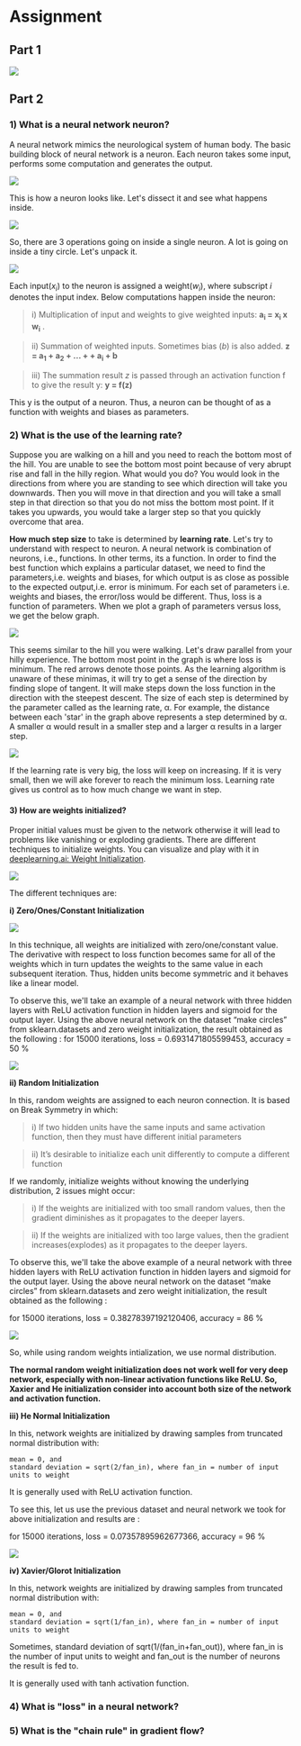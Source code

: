 # Assignment

## Part 1

![](https://raw.githubusercontent.com/garima-mahato/END2/main/Session1-Background_And_Very_Basics/assets/assignment_part1.PNG)

## Part 2

### 1) What is a neural network neuron?

A neural network mimics the neurological system of human body. The basic building block of neural network is a neuron. Each neuron takes some input, performs some computation and generates the output. 

![](https://raw.githubusercontent.com/garima-mahato/END2/main/Session1-Background_And_Very_Basics/assets/neuron3.jpg)

This is how a neuron looks like. Let's dissect it and see what happens inside.

![](https://raw.githubusercontent.com/garima-mahato/END2/main/Session1-Background_And_Very_Basics/assets/neuron4.png)

So, there are 3 operations going on inside a single neuron. A lot is going on inside a tiny circle. Let's unpack it.

![](https://raw.githubusercontent.com/garima-mahato/END2/main/Session1-Background_And_Very_Basics/assets/neuron2.PNG)

Each input(*x<sub>i</sub>*) to the neuron is assigned a weight(*w<sub>i</sub>*), where subscript *i* denotes the input index. Below computations happen inside the neuron:

> i) Multiplication of input and weights to give weighted inputs: **a<sub>i</sub> = x<sub>i</sub> x w<sub>i</sub>** . 

> ii) Summation of weighted inputs. Sometimes bias (*b*) is also added. **z = a<sub>1</sub> + a<sub>2</sub> + ... + + a<sub>i</sub> + b** 

> iii) The summation result *z* is passed through an activation function f to give the result y: **y = f(z)**

This y is the output of a neuron. Thus, a neuron can be thought of as a function with weights and biases as parameters.


### 2) What is the use of the learning rate?

Suppose you are walking on a hill and you need to reach the bottom most of the hill. You are unable to see the bottom most point because of very abrupt rise and fall in the hilly region. What would you do? You would look in the directions from where you are standing to see which direction will take you downwards. Then you will move in that direction and you will take a small step in that direction so that you do not miss the bottom most point. If it takes you upwards, you would take a larger step so that you quickly overcome that area.

**How much step size** to take is determined by **learning rate**. Let's try to understand with respect to neuron. A neural network is combination of neurons, i.e., functions. In other terms, its a function. In order to find the best function which explains a particular dataset, we need to find the parameters,i.e. weights and biases, for which output is as close as possible to the expected output,i.e. error is minimum. For each set of parameters i.e. weights and biases, the error/loss would be different. Thus, loss is a function of parameters. When we plot a graph of parameters versus loss, we get the below graph.

![](https://raw.githubusercontent.com/garima-mahato/END2/main/Session1-Background_And_Very_Basics/assets/lr2.png)

This seems similar to the hill you were walking. Let's draw parallel from your hilly experience. The bottom most point in the graph is where loss is minimum. The red arrows denote those points. As the learning algorithm is unaware of these minimas, it will try to get a sense of the direction by finding slope of tangent. It will make steps down the loss function in the direction with the steepest descent. The size of each step is determined by the parameter called as the learning rate, α. For example, the distance between each 'star' in the graph above represents a step determined by α. A smaller α would result in a smaller step and a larger α results in a larger step. 

![](https://raw.githubusercontent.com/garima-mahato/END2/main/Session1-Background_And_Very_Basics/assets/lr1.jpg)

If the learning rate is very big, the loss will keep on increasing. If it is very small, then we will ake forever to reach the minimum loss. Learning rate gives us control as to how much change we want in step.

#### 3) How are weights initialized?

Proper initial values must be given to the network otherwise it will lead to problems like vanishing or exploding gradients. There are different techniques to initialize weights. You can visualize and play with it in [deeplearning.ai: Weight Initialization](https://www.deeplearning.ai/ai-notes/initialization/). 

![](https://raw.githubusercontent.com/garima-mahato/END2/main/Session1-Background_And_Very_Basics/assets/wi1.gif)

The different techniques are:

**i) Zero/Ones/Constant Initialization**

![](https://raw.githubusercontent.com/garima-mahato/END2/main/Session1-Background_And_Very_Basics/assets/wi2.png)

In this technique, all weights are initialized with zero/one/constant value. The derivative with respect to loss function becomes same for all of the weights which in turn updates the weights to the same value in each subsequent iteration. Thus, hidden units become symmetric and it behaves like a linear model.

To observe this, we'll take an example of a neural network with three hidden layers with ReLU activation function in hidden layers and sigmoid for the output layer.
Using the above neural network on the dataset “make circles” from sklearn.datasets and zero weight initialization, the result obtained as the following :
for 15000 iterations, loss = 0.6931471805599453, accuracy = 50 %

![](https://raw.githubusercontent.com/garima-mahato/END2/main/Session1-Background_And_Very_Basics/assets/wi3.png)

**ii) Random Initialization**

In this, random weights are assigned to each neuron connection. It is based on Break Symmetry in which:

> i) If two hidden units have the same inputs and same activation function, then they must have different initial parameters

> ii) It’s desirable to initialize each unit differently to compute a different function

If we randomly, initialize weights without knowing the underlying distribution, 2 issues might occur:

> i) If the weights are initialized with too small random values, then the gradient diminishes as it propagates to the deeper layers.

> ii) If the weights are initialized with too large values, then the gradient increases(explodes) as it propagates to the deeper layers.

To observe this, we'll take the above example of a neural network with three hidden layers with ReLU activation function in hidden layers and sigmoid for the output layer.
Using the above neural network on the dataset “make circles” from sklearn.datasets and zero weight initialization, the result obtained as the following :

for 15000 iterations, loss = 0.38278397192120406, accuracy = 86 %

![](https://raw.githubusercontent.com/garima-mahato/END2/main/Session1-Background_And_Very_Basics/assets/wi4.png)

So, while using random weights intialization, we use normal distribution.

**The normal random weight initialization does not work well for very deep network, especially with non-linear activation functions like ReLU. So, Xaxier and He initialization consider into account both size of the network and activation function.**

**iii) He Normal Initialization**

In this, network weights are initialized by drawing samples from truncated normal distribution with:
```
mean = 0, and 
standard deviation = sqrt(2/fan_in), where fan_in = number of input units to weight
```

It is generally used with ReLU activation function.

To see this, let us use the previous dataset and neural network we took for above initialization and results are :

for 15000 iterations, loss = 0.07357895962677366, accuracy = 96 %

![](https://raw.githubusercontent.com/garima-mahato/END2/main/Session1-Background_And_Very_Basics/assets/wi5.png)


**iv) Xavier/Glorot Initialization**

In this, network weights are initialized by drawing samples from truncated normal distribution with:
```
mean = 0, and 
standard deviation = sqrt(1/fan_in), where fan_in = number of input units to weight
```

Sometimes, standard deviation of sqrt(1/(fan_in+fan_out)), where fan_in is the number of input units to weight and fan_out is the number of neurons the result is fed to.

It is generally used with tanh activation function.


### 4) What is "loss" in a neural network?

### 5) What is the "chain rule" in gradient flow?
